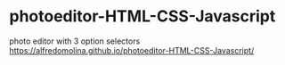 # photoeditor-HTML-CSS-Javascript
photo editor with 3 option selectors
https://alfredomolina.github.io/photoeditor-HTML-CSS-Javascript/
